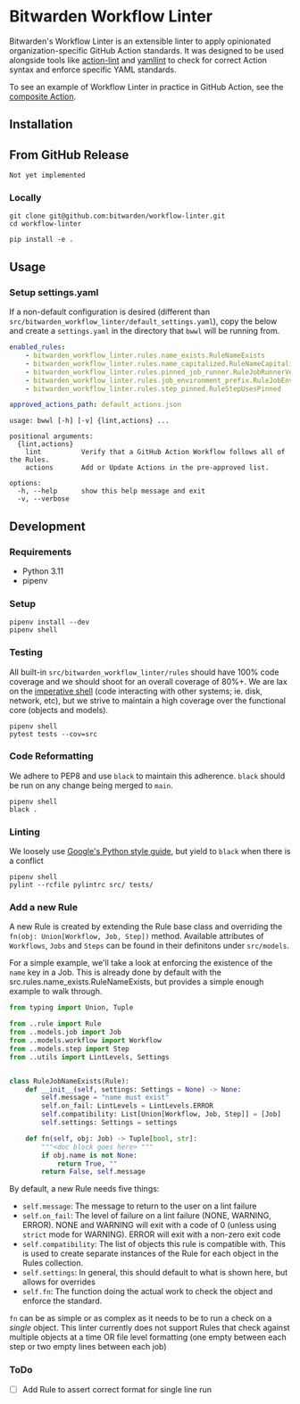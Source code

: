 # Bitwarden Workflow Linter

Bitwarden's Workflow Linter is an extensible linter to apply opinionated organization-specific
GitHub Action standards. It was designed to be used alongside tools like
[action-lint](https://github.com/rhysd/actionlint) and
[yamllint](https://github.com/adrienverge/yamllint) to check for correct Action syntax and enforce
specific YAML standards.

To see an example of Workflow Linter in practice in GitHub Action, see the
[composite Action](https://github.com/bitwarden/gh-actions/tree/main/lint-workflow).

## Installation

## From GitHub Release

```
Not yet implemented
```

### Locally

```
git clone git@github.com:bitwarden/workflow-linter.git
cd workflow-linter

pip install -e .
```

## Usage

### Setup settings.yaml

If a non-default configuration is desired (different than `src/bitwarden_workflow_linter/default_settings.yaml`), copy
the below and create a `settings.yaml` in the directory that `bwwl` will be running from.

```yaml
enabled_rules:
    - bitwarden_workflow_linter.rules.name_exists.RuleNameExists
    - bitwarden_workflow_linter.rules.name_capitalized.RuleNameCapitalized
    - bitwarden_workflow_linter.rules.pinned_job_runner.RuleJobRunnerVersionPinned
    - bitwarden_workflow_linter.rules.job_environment_prefix.RuleJobEnvironmentPrefix
    - bitwarden_workflow_linter.rules.step_pinned.RuleStepUsesPinned

approved_actions_path: default_actions.json
```

```
usage: bwwl [-h] [-v] {lint,actions} ...

positional arguments:
  {lint,actions}
    lint          Verify that a GitHub Action Workflow follows all of the Rules.
    actions       Add or Update Actions in the pre-approved list.

options:
  -h, --help      show this help message and exit
  -v, --verbose
```

## Development

### Requirements

-   Python 3.11
-   pipenv

### Setup

```
pipenv install --dev
pipenv shell
```

### Testing

All built-in `src/bitwarden_workflow_linter/rules` should have 100% code coverage and we should shoot for an overall coverage of 80%+.
We are lax on the
[imperative shell](https://www.destroyallsoftware.com/screencasts/catalog/functional-core-imperative-shell)
(code interacting with other systems; ie. disk, network, etc), but we strive to maintain a high coverage over the
functional core (objects and models).

```
pipenv shell
pytest tests --cov=src
```

### Code Reformatting

We adhere to PEP8 and use `black` to maintain this adherence. `black` should be run on any change being merged
to `main`.

```
pipenv shell
black .
```

### Linting

We loosely use [Google's Python style guide](https://google.github.io/styleguide/pyguide.html), but yield to
`black` when there is a conflict

```
pipenv shell
pylint --rcfile pylintrc src/ tests/
```

### Add a new Rule

A new Rule is created by extending the Rule base class and overriding the `fn(obj: Union[Workflow, Job, Step])` method.
Available attributes of `Workflows`, `Jobs` and `Steps` can be found in their definitons under `src/models`.

For a simple example, we'll take a look at enforcing the existence of the `name` key in a Job. This is already done by
default with the src.rules.name_exists.RuleNameExists, but provides a simple enough example to walk through.

```python
from typing import Union, Tuple

from ..rule import Rule
from ..models.job import Job
from ..models.workflow import Workflow
from ..models.step import Step
from ..utils import LintLevels, Settings


class RuleJobNameExists(Rule):
    def __init__(self, settings: Settings = None) -> None:
        self.message = "name must exist"
        self.on_fail: LintLevels = LintLevels.ERROR
        self.compatibility: List[Union[Workflow, Job, Step]] = [Job]
        self.settings: Settings = settings

    def fn(self, obj: Job) -> Tuple[bool, str]:
        """<doc block goes here> """
        if obj.name is not None:
            return True, ""
        return False, self.message
```

By default, a new Rule needs five things:

-   `self.message`: The message to return to the user on a lint failure
-   `self.on_fail`: The level of failure on a lint failure (NONE, WARNING, ERROR).
    NONE and WARNING will exit with a code of 0 (unless using `strict` mode for WARNING).
    ERROR will exit with a non-zero exit code
-   `self.compatibility`: The list of objects this rule is compatible with. This is used to create separate instances of
    the Rule for each object in the Rules collection.
-   `self.settings`: In general, this should default to what is shown here, but allows for overrides
-   `self.fn`: The function doing the actual work to check the object and enforce the standard.

`fn` can be as simple or as complex as it needs to be to run a check on a _single_ object. This linter currently does
not support Rules that check against multiple objects at a time OR file level formatting (one empty between each step or
two empty lines between each job)

### ToDo

-   [ ] Add Rule to assert correct format for single line run

